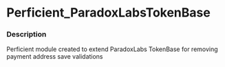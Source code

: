 # Perficient_ParadoxLabsTokenBase


### Description
Perficient module created to extend ParadoxLabs TokenBase for removing payment address save validations